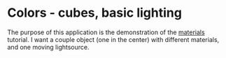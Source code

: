# Colors - cubes, basic lighting

The purpose of this application is the demonstration of the [materials](https://learnopengl.com/Lighting/Materials) tutorial. I want a couple object (one in the center) with different materials, and one moving lightsource.
